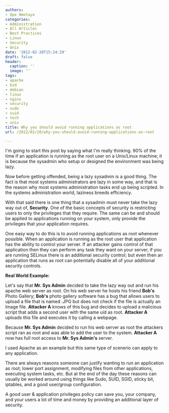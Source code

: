 ```yaml
---
authors:
- Ope Omotayo
categories:
- Administration
- All Articles
- Best Practices
- Linux
- Security
- Unix
date: '2012-02-20T15:24:29'
draft: false
header:
  caption: ''
  image: ''
tags:
- apache
- bsd
- debian
- linux
- nginx
- security
- sudo
- suid
- tech
- unix
title: Why you should avoid running applications as root
url: /2012/02/20/why-you-should-avoid-running-applications-as-root

---
```


I'm going to start this post by saying what I'm really thinking. 90% of the time if an application is running as the root user on a Unix/Linux machine; it is because the sysadmin who setup or designed the environment was being lazy.

Now before getting offended, being a lazy sysadmin is a good thing. The fact is that most systems administrators are lazy in some way, and that is the reason why most systems administration tasks end up being scripted. In the systems administration world, laziness breeds efficiency.

With that said there is one thing that a sysadmin must never take the lazy way out of, **Security**. One of the basic concepts of security is restricting users to only the privileges that they require. The same can be and should be applied to applications running on your system, only provide the privileges that your application requires.

One easy way to do this is to avoid running applications as root whenever possible. When an application is running as the root user that application has the ability to control your server. If an attacker gains control of that application then they can perform any task they want on your server, if you are running SELinux there is an additional security control; but even then an application that runs as root can potentially disable all of your additional security controls.

**Real World Example:**

Let's say that **Mr. Sys Admin** decided to take the lazy way out and run his apache web server as root. On his web server he hosts his friend **Bob's** Photo Gallery; **Bob's** photo gallery software has a bug that allows users to upload a file that is named .JPG but does not check if the file is actually an Image file. **Attacker A** knows of this bug and decides to upload a malicious script that adds a second user with the same uid as root. **Attacker A** uploads this file and executes it by calling a webpage.

Because **Mr. Sys Admin** decided to run his web server as root the attackers script ran as root and was able to add the user to the system. **Attacker A** now has full root access to **Mr. Sys Admin's** server.

I used Apache as an example but this same type of scenerio can apply to any application.

There are always reasons someone can justify wanting to run an application as root; lower port assignment, modifying files from other applications, executing system tasks, etc. But at the end of the day these reasons can usually be worked around using things like Sudo, SUID, SGID, sticky bit, iptables, and a good user/group configuration.

A good user & application privileges policy can save you, your company, and your users a lot of time and money by providing an additional layer of security.
